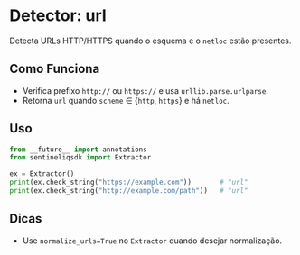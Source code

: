 # Detector: url

Detecta URLs HTTP/HTTPS quando o esquema e o `netloc` estão presentes.

## Como Funciona

- Verifica prefixo `http://` ou `https://` e usa `urllib.parse.urlparse`.
- Retorna `url` quando `scheme` ∈ {`http`, `https`} e há `netloc`.

## Uso

```python
from __future__ import annotations
from sentineliqsdk import Extractor

ex = Extractor()
print(ex.check_string("https://example.com"))       # "url"
print(ex.check_string("http://example.com/path"))   # "url"
```

## Dicas

- Use `normalize_urls=True` no `Extractor` quando desejar normalização.
